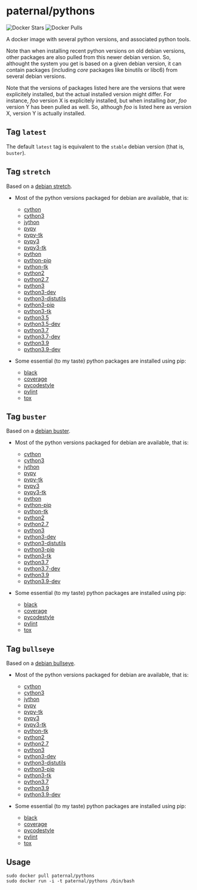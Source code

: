 paternal/pythons
================

![Docker Stars](https://badgen.net/docker/stars/paternal/pythons?icon=docker&label=stars)
![Docker Pulls](https://badgen.net/docker/pulls/paternal/pythons?icon=docker&label=pulls)

A docker image with several python versions, and associated python tools.

Note than when installing recent python versions on old debian versions, other packages are also pulled from this newer debian version. So, althought the system you get is based on a given debian version, it can contain packages (including *core* packages like binutils or libc6) from several debian versions.

Note that the versions of packages listed here are the versions that were explicitely installed, but the actual installed version might differ. For instance, *foo* version X is explicitely installed, but when installing *bar*, *foo* version Y has been pulled as well. So, although *foo* is listed here as version X, version Y is actually installed.

## Tag `latest`

The default `latest` tag is equivalent to the `stable` debian version (that is, `buster`).


## Tag `stretch`

Based on a [debian stretch](https://www.debian.org/releases/stretch/).

- Most of the python versions packaged for debian are available, that is:
    - [cython](https://packages.debian.org/stretch/cython)
    - [cython3](https://packages.debian.org/stretch/cython3)
    - [jython](https://packages.debian.org/stretch/jython)
    - [pypy](https://packages.debian.org/stretch/pypy)
    - [pypy-tk](https://packages.debian.org/stretch/pypy-tk)
    - [pypy3](https://packages.debian.org/buster/pypy3)
    - [pypy3-tk](https://packages.debian.org/buster/pypy3-tk)
    - [python](https://packages.debian.org/stretch/python)
    - [python-pip](https://packages.debian.org/stretch/python-pip)
    - [python-tk](https://packages.debian.org/stretch/python-tk)
    - [python2](https://packages.debian.org/buster/python2)
    - [python2.7](https://packages.debian.org/stretch/python2.7)
    - [python3](https://packages.debian.org/stretch/python3)
    - [python3-dev](https://packages.debian.org/stretch/python3-dev)
    - [python3-distutils](https://packages.debian.org/buster/python3-distutils)
    - [python3-pip](https://packages.debian.org/stretch/python3-pip)
    - [python3-tk](https://packages.debian.org/stretch/python3-tk)
    - [python3.5](https://packages.debian.org/stretch/python3.5)
    - [python3.5-dev](https://packages.debian.org/stretch/python3.5-dev)
    - [python3.7](https://packages.debian.org/buster/python3.7)
    - [python3.7-dev](https://packages.debian.org/buster/python3.7-dev)
    - [python3.9](https://packages.debian.org/bullseye/python3.9)
    - [python3.9-dev](https://packages.debian.org/bullseye/python3.9-dev)

- Some essential (to my taste) python packages are installed using pip:
    - [black](https://pypi.python.org/pypi/black)
    - [coverage](https://pypi.python.org/pypi/coverage)
    - [pycodestyle](https://pypi.python.org/pypi/pycodestyle)
    - [pylint](https://pypi.python.org/pypi/pylint)
    - [tox](https://pypi.python.org/pypi/tox)


## Tag `buster`

Based on a [debian buster](https://www.debian.org/releases/buster/).

- Most of the python versions packaged for debian are available, that is:
    - [cython](https://packages.debian.org/buster/cython)
    - [cython3](https://packages.debian.org/buster/cython3)
    - [jython](https://packages.debian.org/buster/jython)
    - [pypy](https://packages.debian.org/buster/pypy)
    - [pypy-tk](https://packages.debian.org/buster/pypy-tk)
    - [pypy3](https://packages.debian.org/buster/pypy3)
    - [pypy3-tk](https://packages.debian.org/buster/pypy3-tk)
    - [python](https://packages.debian.org/buster/python)
    - [python-pip](https://packages.debian.org/buster/python-pip)
    - [python-tk](https://packages.debian.org/buster/python-tk)
    - [python2](https://packages.debian.org/buster/python2)
    - [python2.7](https://packages.debian.org/buster/python2.7)
    - [python3](https://packages.debian.org/buster/python3)
    - [python3-dev](https://packages.debian.org/buster/python3-dev)
    - [python3-distutils](https://packages.debian.org/buster/python3-distutils)
    - [python3-pip](https://packages.debian.org/buster/python3-pip)
    - [python3-tk](https://packages.debian.org/buster/python3-tk)
    - [python3.7](https://packages.debian.org/buster/python3.7)
    - [python3.7-dev](https://packages.debian.org/buster/python3.7-dev)
    - [python3.9](https://packages.debian.org/bullseye/python3.9)
    - [python3.9-dev](https://packages.debian.org/bullseye/python3.9-dev)

- Some essential (to my taste) python packages are installed using pip:
    - [black](https://pypi.python.org/pypi/black)
    - [coverage](https://pypi.python.org/pypi/coverage)
    - [pycodestyle](https://pypi.python.org/pypi/pycodestyle)
    - [pylint](https://pypi.python.org/pypi/pylint)
    - [tox](https://pypi.python.org/pypi/tox)


## Tag `bullseye`

Based on a [debian bullseye](https://www.debian.org/releases/bullseye/).

- Most of the python versions packaged for debian are available, that is:
    - [cython](https://packages.debian.org/bullseye/cython)
    - [cython3](https://packages.debian.org/bullseye/cython3)
    - [jython](https://packages.debian.org/bullseye/jython)
    - [pypy](https://packages.debian.org/bullseye/pypy)
    - [pypy-tk](https://packages.debian.org/bullseye/pypy-tk)
    - [pypy3](https://packages.debian.org/bullseye/pypy3)
    - [pypy3-tk](https://packages.debian.org/bullseye/pypy3-tk)
    - [python-tk](https://packages.debian.org/bullseye/python-tk)
    - [python2](https://packages.debian.org/bullseye/python2)
    - [python2.7](https://packages.debian.org/bullseye/python2.7)
    - [python3](https://packages.debian.org/bullseye/python3)
    - [python3-dev](https://packages.debian.org/bullseye/python3-dev)
    - [python3-distutils](https://packages.debian.org/bullseye/python3-distutils)
    - [python3-pip](https://packages.debian.org/bullseye/python3-pip)
    - [python3-tk](https://packages.debian.org/bullseye/python3-tk)
    - [python3.7](https://packages.debian.org/buster/python3.7)
    - [python3.9](https://packages.debian.org/bullseye/python3.9)
    - [python3.9-dev](https://packages.debian.org/bullseye/python3.9-dev)

- Some essential (to my taste) python packages are installed using pip:
    - [black](https://pypi.python.org/pypi/black)
    - [coverage](https://pypi.python.org/pypi/coverage)
    - [pycodestyle](https://pypi.python.org/pypi/pycodestyle)
    - [pylint](https://pypi.python.org/pypi/pylint)
    - [tox](https://pypi.python.org/pypi/tox)



## Usage

    sudo docker pull paternal/pythons
    sudo docker run -i -t paternal/pythons /bin/bash
